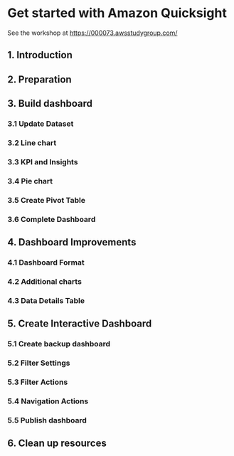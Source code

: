 # Get started with Amazon Quicksight

See the workshop at <https://000073.awsstudygroup.com/>

## 1. Introduction

## 2. Preparation

## 3. Build dashboard

### 3.1 Update Dataset

### 3.2 Line chart

### 3.3 KPI and Insights

### 3.4 Pie chart

### 3.5 Create Pivot Table

### 3.6 Complete Dashboard

## 4. Dashboard Improvements

### 4.1 Dashboard Format

### 4.2 Additional charts

### 4.3 Data Details Table

## 5. Create Interactive Dashboard

### 5.1 Create backup dashboard

### 5.2 Filter Settings

### 5.3 Filter Actions

### 5.4 Navigation Actions

### 5.5 Publish dashboard

## 6. Clean up resources
